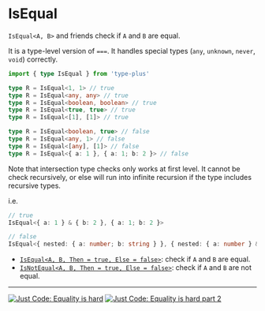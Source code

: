 # IsEqual

`IsEqual<A, B>` and friends check if `A` and `B` are equal.

It is a type-level version of `===`.
It handles special types (`any`, `unknown`, `never`, `void`) correctly.

```ts
import { type IsEqual } from 'type-plus'

type R = IsEqual<1, 1> // true
type R = IsEqual<any, any> // true
type R = IsEqual<boolean, boolean> // true
type R = IsEqual<true, true> // true
type R = IsEqual<[1], [1]> // true

type R = IsEqual<boolean, true> // false
type R = IsEqual<any, 1> // false
type R = IsEqual<[any], [1]> // false
type R = IsEqual<{ a: 1 }, { a: 1; b: 2 }> // false
```

Note that intersection type checks only works at first level.
It cannot be check recursively,
or else will run into infinite recursion if the type includes recursive types.

i.e.

```ts
// true
IsEqual<{ a: 1 } & { b: 2 }, { a: 1; b: 2 }>

// false
IsEqual<{ nested: { a: number; b: string } }, { nested: { a: number } & { b: string } }>
```

- [`IsEqual<A, B, Then = true, Else = false>`](equal.ts#L27): check if `A` and `B` are equal.
- [`IsNotEqual<A, B, Then = true, Else = false>`](equal.ts#L88): check if `A` and `B` are not equal.

---

[![Just Code: Equality is hard][equality-is-hard]][equality-is-hard-url]
[![Just Code: Equality is hard part 2][equality-is-hard-2]][equality-is-hard-2-url]

[equality-is-hard]: https://img.youtube.com/vi/VEqrFzCzo28/0.jpg
[equality-is-hard-url]: https://www.youtube.com/watch?v=VEqrFzCzo28
[equality-is-hard-2]: https://img.youtube.com/vi/l6G6Rz1n9Sw/0.jpg
[equality-is-hard-2-url]: https://www.youtube.com/watch?v=l6G6Rz1n9Sw
